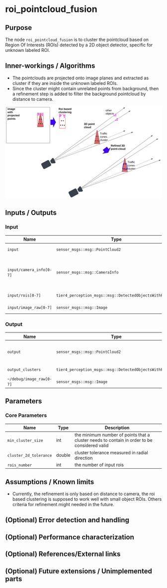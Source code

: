# roi_pointcloud_fusion

## Purpose

The node `roi_pointcloud_fusion` is to cluster the pointcloud based on Region Of Interests (ROIs) detected by a 2D object detector, specific for unknown labeled ROI.

## Inner-workings / Algorithms

- The pointclouds are projected onto image planes and extracted as cluster if they are inside the unknown labeled ROIs.
- Since the cluster might contain unrelated points from background, then a refinement step is added to filter the background pointcloud by distance to camera.

![roi_pointcloud_fusion_image](./images/roi_pointcloud_fusion.png)

## Inputs / Outputs

### Input

| Name                     | Type                                                     | Description                                               |
| ------------------------ | -------------------------------------------------------- | --------------------------------------------------------- |
| `input`                  | `sensor_msgs::msg::PointCloud2`                          | input pointcloud                                          |
| `input/camera_info[0-7]` | `sensor_msgs::msg::CameraInfo`                           | camera information to project 3d points onto image planes |
| `input/rois[0-7]`        | `tier4_perception_msgs::msg::DetectedObjectsWithFeature` | ROIs from each image                                      |
| `input/image_raw[0-7]`   | `sensor_msgs::msg::Image`                                | images for visualization                                  |

### Output

| Name                     | Type                                                     | Description                               |
| ------------------------ | -------------------------------------------------------- | ----------------------------------------- |
| `output`                 | `sensor_msgs::msg::PointCloud2`                          | output pointcloud as default of interface |
| `output_clusters`        | `tier4_perception_msgs::msg::DetectedObjectsWithFeature` | output clusters                           |
| `~/debug/image_raw[0-7]` | `sensor_msgs::msg::Image`                                | images for visualization                  |

## Parameters

### Core Parameters

| Name                   | Type   | Description                                                                                  |
| ---------------------- | ------ | -------------------------------------------------------------------------------------------- |
| `min_cluster_size`     | int    | the minimum number of points that a cluster needs to contain in order to be considered valid |
| `cluster_2d_tolerance` | double | cluster tolerance measured in radial direction                                               |
| `rois_number`          | int    | the number of input rois                                                                     |

## Assumptions / Known limits

- Currently, the refinement is only based on distance to camera, the roi based clustering is supposed to work well with small object ROIs. Others criteria for refinement might needed in the future.

<!-- Write assumptions and limitations of your implementation.

Example:
  This algorithm assumes obstacles are not moving, so if they rapidly move after the vehicle started to avoid them, it might collide with them.
  Also, this algorithm doesn't care about blind spots. In general, since too close obstacles aren't visible due to the sensing performance limit, please take enough margin to obstacles.
-->

## (Optional) Error detection and handling

<!-- Write how to detect errors and how to recover from them.

Example:
  This package can handle up to 20 obstacles. If more obstacles found, this node will give up and raise diagnostic errors.
-->

## (Optional) Performance characterization

<!-- Write performance information like complexity. If it wouldn't be the bottleneck, not necessary.

Example:

  ### Complexity

  This algorithm is O(N).

  ### Processing time

  ...
-->

## (Optional) References/External links

<!-- Write links you referred to when you implemented.

Example:
  [1] {link_to_a_thesis}
  [2] {link_to_an_issue}
-->

## (Optional) Future extensions / Unimplemented parts

<!-- Write future extensions of this package.

Example:
  Currently, this package can't handle the chattering obstacles well. We plan to add some probabilistic filters in the perception layer to improve it.
  Also, there are some parameters that should be global(e.g. vehicle size, max steering, etc.). These will be refactored and defined as global parameters so that we can share the same parameters between different nodes.
-->
